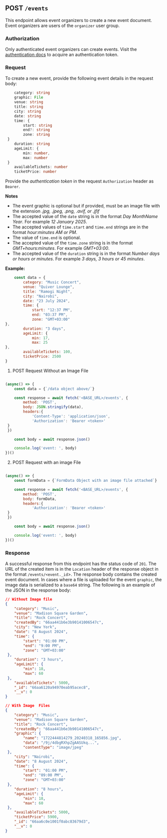 ## POST `/events`

This endpoint allows event organizers to create a new event document. Event organizers are users of the `organizer` user group.

### Authorization
Only authenticated event organizers can create events. Visit the [authentication docs](../../authentication/authentication.md) to acquire an authentication token. 

### Request
To create a new event, provide the following event details in the request body:

```typescript
    category: string
    graphic: File
    venue: string
    title: string
    city: string
    date: string
    time: {
        start: string
        end?: string
        zone: string
 }
    duration: string
    ageLimit: {
        min: number,
        max: number
 }
    availableTickets: number
    ticketPrice: number
```

Provide the *authentication token* in the request `Authorization` header as `Bearer`.

**Notes**
- The event graphic is optional but if provided, must be an image file with the extension *.jpg, .jpeg, .png, .avif, or .jfif*
- The accepted value of the `date` string is in the format *Day MonthName Year*. For example *12 January 2025*.
- The accepted values of `time.start` and `time.end` strings are in the format *hour:minutes AM or PM*.
- The value of `time.end` is optional.
- The accepted value of the `time.zone` string is in the format *GMT+hours:minutes*. For example *GMT+03:00*.
- The accepted value of the `duration` string is in the format *Number days or hours or minutes*. For example *3 days, 3 hours or 45 minutes*.

**Example:**

 ```javascript
    const data = {
        category: "Music Concert",
        venue: "Quiver Lounge",
        title: "Ramogi Night",
        city: "Nairobi",
        date: "23 July 2024",
        time: {
            start: "12:37 PM",
            end: "03:37 PM",
            zone: "GMT+03:00"
 },
        duration: "3 days",
        ageLimit: {
            min: 17,
            max: 25
 },
        availableTickets: 100,
        ticketPrice: 2500
 }
```

1. POST Request Without an Image File

```javascript

(async() => {
    const data = {`/data object above/`}

    const response = await fetch('<BASE_URL>/events', {
        method: 'POST',
        body: JSON.stringify(data),
        headers:{
            'Content-Type': 'application/json',
            'Authorization': 'Bearer <token>'
 }
 })

    const body = await response.json()

    console.log('event: ', body)
})()
```

2. POST Request with an image File

```javascript

(async() => {
    const formData = {`FormData Object with an image file attached`}

    const response = await fetch('<BASE_URL>/events', {
        method: 'POST',
        body: formData,
        headers:{
            'Authorization': 'Bearer <token>'
 }
 })

    const body = await response.json()

    console.log('event: ', body)
})()
```

### Response

A successful response from this endpoint has the status code of `201`. The URL of the created item is in the `Location` header of the response object in the format `/events/<event._id`>. The response body contains the created event document. In cases where a file is uploaded for the event `graphic`, the image data is serialized to a `base64` string. The following is an example of the JSON in the response body:

```json
// Without Image file
{
    "category": "Music",
    "venue": "Madison Square Garden",
    "title": "Rock Concert",
    "createdBy": "66aa441b6e3b90141006547c",
    "city": "New York",
    "date": "8 August 2024",
    "time": {
        "start": "01:00 PM",
        "end": "9:00 PM",
        "zone": "GMT+03:00"
 },
    "duration": "3 hours",
    "ageLimit": {
        "min": 18,
        "max": 60
 },
    "availableTickets": 5000,
    "_id": "66aa6120a94970eab95acec8",
    "__v": 0
}

// With Image  Files
{
    "category": "Music",
    "venue": "Madison Square Garden",
    "title": "Rock Concert",
    "createdBy": "66aa441b6e3b90141006547c",
    "graphic": {
        "name": "1722444814279_20240318_165856.jpg",
        "data": "/9j/4dbgRXhpZgAASUkq...",
        "contentType": "image/jpeg"
 },
    "city": "Nairobi",
    "date": "8 August 2024",
    "time": {
        "start": "01:00 PM",
        "end": "09:00 PM",
        "zone": "GMT+03:00"
 },
    "duration": "8 hours",
    "ageLimit": {
        "min": 18,
        "max": 60
 },
    "availableTickets": 5000,
    "ticketPrice": 5900,
    "_id": "66aa6c0e1001f0abc83679d3",
    "__v": 0
}
```
